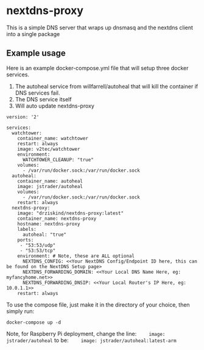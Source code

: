 # nextdns-proxy

This is a simple DNS server that wraps up dnsmasq and the nextdns client into a single package

## Example usage

Here is an example docker-compose.yml file that will setup three docker services.

1. The autoheal service from willfarrell/autoheal that will kill the container if DNS services fail.
2. The DNS service itself
3. Will auto update nextdns-proxy

```
version: '2'

services:
  watchtower:
    container_name: watchtower
    restart: always
    image: v2tec/watchtower
    environment:
      WATCHTOWER_CLEANUP: "true"
    volumes:
      - /var/run/docker.sock:/var/run/docker.sock
  autoheal:
    container_name: autoheal
    image: jstrader/autoheal
    volumes:
      - /var/run/docker.sock:/var/run/docker.sock
    restart: always
  nextdns-proxy:
    image: "drziskind/nextdns-proxy:latest"
    container_name: nextdns-proxy
    hostname: nextdns-proxy
    labels:
      autoheal: "true"
    ports:
     - "53:53/udp"
     - "53:53/tcp"
    environment: # Note, these are ALL optional
      NEXTDNS_CONFIG: <<Your NextDNS Config/Endpoint ID here, this can be found on the NextDNS Setup page>
      NEXTDNS_FORWARDING_DOMAIN: <<Your Local DNS Name Here, eg: myfancyhome.net>>
      NEXTDNS_FORWARDING_DNSIP: <<Your Local Router's IP Here, eg: 10.0.1.1>>
    restart: always
```

To use the compose file, just make it in the directory of your choice, then simply run:

`docker-compose up -d`

Note, for Raspberry Pi deployment, change the line:
`    image: jstrader/autoheal`
to be:
`    image: jstrader/autoheal:latest-arm`
